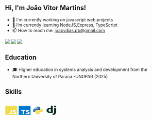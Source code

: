 ## Hi, I'm  João Vitor Martins!

- 🔭  I'm currently working on javascript web projects
- 🌱 I’m currently learning NodeJS,Express, TypeScript
- 📫 How to reach me: joaovdias.pb@gmail.com

<div> 
  <a href="https://www.instagram.com/joao_vitor_mdias1/" target="_blank"><img src="https://img.shields.io/badge/-Instagram-%23E4405F?style=for-the-badge&logo=instagram&logoColor=white" target="_blank"></a>
  <a href = "mailto:joaovdias.pb@gmail.com"><img src="https://img.shields.io/badge/-Gmail-%23333?style=for-the-badge&logo=gmail&logoColor=white" target="_blank"></a>
  <a href="https://www.linkedin.com/in/jo%C3%A3o-vitor-martins-dias-3a4876164/" target="_blank"><img src="https://img.shields.io/badge/-LinkedIn-%230077B5?style=for-the-badge&logo=linkedin&logoColor=white" target="_blank"></a> 
</div>

## Education

- 🎓  Higher education in systems analysis and development from the Northern University of Paraná -UNOPAR (2025)

## Skills

  <div style="display: inline_block"><br>
  <img align="center" alt="Rafa-Js" height="30" width="40" src="https://raw.githubusercontent.com/devicons/devicon/master/icons/javascript/javascript-plain.svg">
  <img align="center" alt="Rafa-Ts" height="30" width="40" src="https://raw.githubusercontent.com/devicons/devicon/master/icons/typescript/typescript-plain.svg">
  <img align="center" alt="Rafa-Python" height="30" width="40" src="https://raw.githubusercontent.com/devicons/devicon/master/icons/python/python-original.svg">
  <img align="center" alt="Joao-Django" height="30" width="40" src="https://raw.githubusercontent.com/devicons/devicon/master/icons/django/django-plain.svg">
</div>

